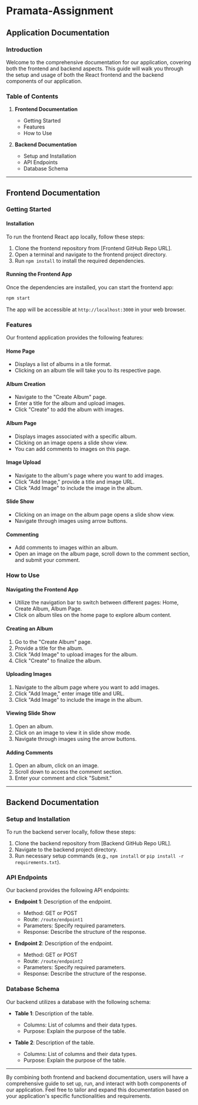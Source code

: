 # Pramata-Assignment
## Application Documentation

### Introduction

Welcome to the comprehensive documentation for our application, covering both the frontend and backend aspects. This guide will walk you through the setup and usage of both the React frontend and the backend components of our application.

### Table of Contents

1. **Frontend Documentation**
   - Getting Started
   - Features
   - How to Use

2. **Backend Documentation**
   - Setup and Installation
   - API Endpoints
   - Database Schema

---

## Frontend Documentation

### Getting Started

#### Installation

To run the frontend React app locally, follow these steps:

1. Clone the frontend repository from [Frontend GitHub Repo URL].
2. Open a terminal and navigate to the frontend project directory.
3. Run `npm install` to install the required dependencies.

#### Running the Frontend App

Once the dependencies are installed, you can start the frontend app:

```bash
npm start
```

The app will be accessible at `http://localhost:3000` in your web browser.

### Features

Our frontend application provides the following features:

#### Home Page

- Displays a list of albums in a tile format.
- Clicking on an album tile will take you to its respective page.

#### Album Creation

- Navigate to the "Create Album" page.
- Enter a title for the album and upload images.
- Click "Create" to add the album with images.

#### Album Page

- Displays images associated with a specific album.
- Clicking on an image opens a slide show view.
- You can add comments to images on this page.

#### Image Upload

- Navigate to the album's page where you want to add images.
- Click "Add Image," provide a title and image URL.
- Click "Add Image" to include the image in the album.

#### Slide Show

- Clicking on an image on the album page opens a slide show view.
- Navigate through images using arrow buttons.

#### Commenting

- Add comments to images within an album.
- Open an image on the album page, scroll down to the comment section, and submit your comment.

### How to Use

#### Navigating the Frontend App

- Utilize the navigation bar to switch between different pages: Home, Create Album, Album Page.
- Click on album tiles on the home page to explore album content.

#### Creating an Album

1. Go to the "Create Album" page.
2. Provide a title for the album.
3. Click "Add Image" to upload images for the album.
4. Click "Create" to finalize the album.

#### Uploading Images

1. Navigate to the album page where you want to add images.
2. Click "Add Image," enter image title and URL.
3. Click "Add Image" to include the image in the album.

#### Viewing Slide Show

1. Open an album.
2. Click on an image to view it in slide show mode.
3. Navigate through images using the arrow buttons.

#### Adding Comments

1. Open an album, click on an image.
2. Scroll down to access the comment section.
3. Enter your comment and click "Submit."

---

## Backend Documentation

### Setup and Installation

To run the backend server locally, follow these steps:

1. Clone the backend repository from [Backend GitHub Repo URL].
2. Navigate to the backend project directory.
3. Run necessary setup commands (e.g., `npm install` or `pip install -r requirements.txt`).

### API Endpoints

Our backend provides the following API endpoints:

- **Endpoint 1**: Description of the endpoint.
  - Method: GET or POST
  - Route: `/route/endpoint1`
  - Parameters: Specify required parameters.
  - Response: Describe the structure of the response.

- **Endpoint 2**: Description of the endpoint.
  - Method: GET or POST
  - Route: `/route/endpoint2`
  - Parameters: Specify required parameters.
  - Response: Describe the structure of the response.

### Database Schema

Our backend utilizes a database with the following schema:

- **Table 1**: Description of the table.
  - Columns: List of columns and their data types.
  - Purpose: Explain the purpose of the table.

- **Table 2**: Description of the table.
  - Columns: List of columns and their data types.
  - Purpose: Explain the purpose of the table.

---

By combining both frontend and backend documentation, users will have a comprehensive guide to set up, run, and interact with both components of our application. Feel free to tailor and expand this documentation based on your application's specific functionalities and requirements.